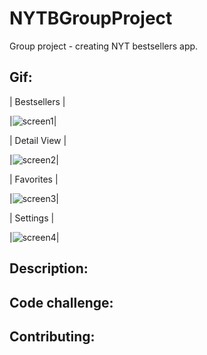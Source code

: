# NYTBGroupProject
Group project - creating NYT bestsellers app. 

## Gif:
| Bestsellers |

|![screen1](https://user-images.githubusercontent.com/55755297/74781201-0e1f4800-526f-11ea-8e63-4a62ae56acf8.gif)|

| Detail View |

|![screen2](https://user-images.githubusercontent.com/55755297/74778868-73246f00-526a-11ea-8be3-f435a928b54c.gif)|

| Favorites |

|![screen3](https://user-images.githubusercontent.com/55755297/74778964-9f3ff000-526a-11ea-92c7-befbc19e4a8e.gif)|

| Settings |

|![screen4](https://user-images.githubusercontent.com/55755297/74779122-e5954f00-526a-11ea-8e53-f58ceb051b3e.gif)|

## Description:

## Code challenge:


## Contributing:



